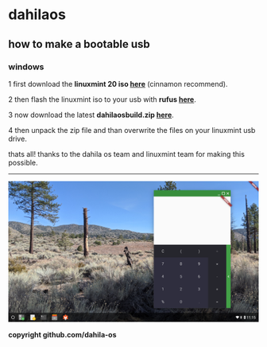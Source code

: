 # dahilaos

## how to make a bootable usb

### windows

1 first download the **linuxmint 20 iso [here](https://linuxmint.com/download.php/)** (cinnamon recommend).

2 then flash the linuxmint iso to your usb with **rufus [here](https://rufus.ie/)**.

3 now download the latest **dahilaosbuild.zip [here](https://github.com/HexaOneOfficial/dahilaos/releases/)**.

4 then unpack the zip file and than overwrite the files on your linuxmint usb drive. 

thats all! thanks to the dahila os team and linuxmint team for making this possible.

***
![img](https://github.com/dahlia-os/Icons/blob/master/UI-Screenshots/Pangolin-2020-23_04.png)


**copyright github.com/dahila-os**
